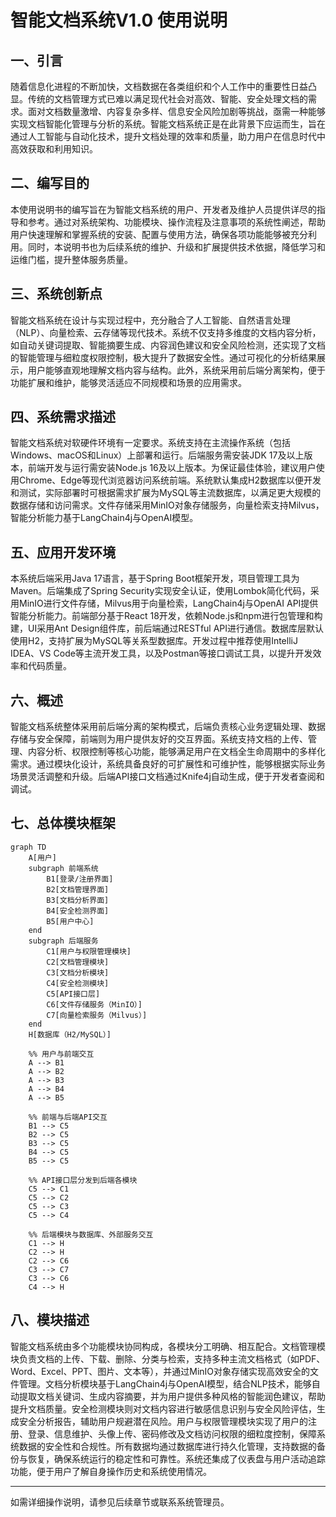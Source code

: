 # 智能文档系统V1.0 使用说明

## 一、引言
随着信息化进程的不断加快，文档数据在各类组织和个人工作中的重要性日益凸显。传统的文档管理方式已难以满足现代社会对高效、智能、安全处理文档的需求。面对文档数量激增、内容复杂多样、信息安全风险加剧等挑战，亟需一种能够实现文档智能化管理与分析的系统。智能文档系统正是在此背景下应运而生，旨在通过人工智能与自动化技术，提升文档处理的效率和质量，助力用户在信息时代中高效获取和利用知识。

## 二、编写目的
本使用说明书的编写旨在为智能文档系统的用户、开发者及维护人员提供详尽的指导和参考。通过对系统架构、功能模块、操作流程及注意事项的系统性阐述，帮助用户快速理解和掌握系统的安装、配置与使用方法，确保各项功能能够被充分利用。同时，本说明书也为后续系统的维护、升级和扩展提供技术依据，降低学习和运维门槛，提升整体服务质量。

## 三、系统创新点
智能文档系统在设计与实现过程中，充分融合了人工智能、自然语言处理（NLP）、向量检索、云存储等现代技术。系统不仅支持多维度的文档内容分析，如自动关键词提取、智能摘要生成、内容润色建议和安全风险检测，还实现了文档的智能管理与细粒度权限控制，极大提升了数据安全性。通过可视化的分析结果展示，用户能够直观地理解文档内容与结构。此外，系统采用前后端分离架构，便于功能扩展和维护，能够灵活适应不同规模和场景的应用需求。

## 四、系统需求描述
智能文档系统对软硬件环境有一定要求。系统支持在主流操作系统（包括Windows、macOS和Linux）上部署和运行。后端服务需安装JDK 17及以上版本，前端开发与运行需安装Node.js 16及以上版本。为保证最佳体验，建议用户使用Chrome、Edge等现代浏览器访问系统前端。系统默认集成H2数据库以便开发和测试，实际部署时可根据需求扩展为MySQL等主流数据库，以满足更大规模的数据存储和访问需求。文件存储采用MinIO对象存储服务，向量检索支持Milvus，智能分析能力基于LangChain4j与OpenAI模型。

## 五、应用开发环境
本系统后端采用Java 17语言，基于Spring Boot框架开发，项目管理工具为Maven。后端集成了Spring Security实现安全认证，使用Lombok简化代码，采用MinIO进行文件存储，Milvus用于向量检索，LangChain4j与OpenAI API提供智能分析能力。前端部分基于React 18开发，依赖Node.js和npm进行包管理和构建，UI采用Ant Design组件库，前后端通过RESTful API进行通信。数据库层默认使用H2，支持扩展为MySQL等关系型数据库。开发过程中推荐使用IntelliJ IDEA、VS Code等主流开发工具，以及Postman等接口调试工具，以提升开发效率和代码质量。

## 六、概述
智能文档系统整体采用前后端分离的架构模式，后端负责核心业务逻辑处理、数据存储与安全保障，前端则为用户提供友好的交互界面。系统支持文档的上传、管理、内容分析、权限控制等核心功能，能够满足用户在文档全生命周期中的多样化需求。通过模块化设计，系统具备良好的可扩展性和可维护性，能够根据实际业务场景灵活调整和升级。后端API接口文档通过Knife4j自动生成，便于开发者查阅和调试。

## 七、总体模块框架
```mermaid
graph TD
    A[用户]
    subgraph 前端系统
        B1[登录/注册界面]
        B2[文档管理界面]
        B3[文档分析界面]
        B4[安全检测界面]
        B5[用户中心]
    end
    subgraph 后端服务
        C1[用户与权限管理模块]
        C2[文档管理模块]
        C3[文档分析模块]
        C4[安全检测模块]
        C5[API接口层]
        C6[文件存储服务（MinIO）]
        C7[向量检索服务（Milvus）]
    end
    H[数据库（H2/MySQL）]

    %% 用户与前端交互
    A --> B1
    A --> B2
    A --> B3
    A --> B4
    A --> B5

    %% 前端与后端API交互
    B1 --> C5
    B2 --> C5
    B3 --> C5
    B4 --> C5
    B5 --> C5

    %% API接口层分发到后端各模块
    C5 --> C1
    C5 --> C2
    C5 --> C3
    C5 --> C4

    %% 后端模块与数据库、外部服务交互
    C1 --> H
    C2 --> H
    C2 --> C6
    C3 --> C7
    C3 --> C6
    C4 --> H
```

## 八、模块描述
智能文档系统由多个功能模块协同构成，各模块分工明确、相互配合。文档管理模块负责文档的上传、下载、删除、分类与检索，支持多种主流文档格式（如PDF、Word、Excel、PPT、图片、文本等），并通过MinIO对象存储实现高效安全的文件管理。文档分析模块基于LangChain4j与OpenAI模型，结合NLP技术，能够自动提取文档关键词、生成内容摘要，并为用户提供多种风格的智能润色建议，帮助提升文档质量。安全检测模块则对文档内容进行敏感信息识别与安全风险评估，生成安全分析报告，辅助用户规避潜在风险。用户与权限管理模块实现了用户的注册、登录、信息维护、头像上传、密码修改及文档访问权限的细粒度控制，保障系统数据的安全性和合规性。所有数据均通过数据库进行持久化管理，支持数据的备份与恢复，确保系统运行的稳定性和可靠性。系统还集成了仪表盘与用户活动追踪功能，便于用户了解自身操作历史和系统使用情况。

---
如需详细操作说明，请参见后续章节或联系系统管理员。
